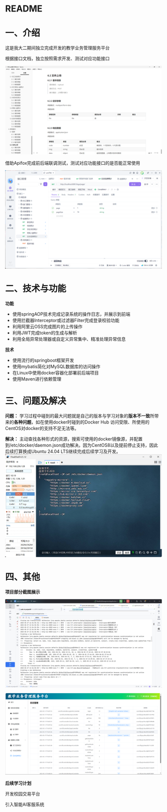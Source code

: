 # README

# 一、介绍

这是我大二期间独立完成开发的教学业务管理服务平台

根据接口文档，独立按照需求开发、测试对应功能接口

![image](assets/image-20250527131237-iy7qhlh.png)

借助Apifox完成前后端联调测试，测试对应功能接口的是否能正常使用

![image](assets/image-20250527131419-11cmtlg.png)

# 二、技术与功能

**功能**

- 使用springAOP技术完成记录系统的操作日志，并展示到前端
- 使用拦截器Interceptor或过滤器Filter完成登录校验功能
- 利用阿里云OSS完成图片的上传操作
- 利用JWT完成token的生成与解析
- 利用全局异常处理器或自定义异常集中、精准处理异常信息

**技术**

- 使用流行的springboot框架开发
- 使用mybatis简化对MySQL数据库的访问操作
- 在Linux中使用docker容器化部署前后端项目
- 使用Maven进行依赖管理

# 三、问题及解决

**问题：** 学习过程中碰到的最大问题就是自己的版本与学习对象的**版本不一致**所带来的**各种问题**，如在使用docker时碰到的Docker Hub 访问受限、所使用的CentOS对docker的支持不足无法等。

**解决：** 主动查找各种形式的资源，搜索可使用的docker镜像源，并配置到/etc/docker/daemon.json成功解决。因为CentOS8以及提前停止支持，因此后续打算换成Ubuntu 24.04 LTS继续完成后续学习及开发。![image](assets/image-20250527140733-q9xmtkv.png)

# 四、其他

**项目部分截图展示**

![e0538075ed3e5f754a2d20ad377a91b](assets/e0538075ed3e5f754a2d20ad377a91b-20250527134605-mrxmlxg.png)

![99f25a7d9234fa7b65fc02fc34c274c](assets/99f25a7d9234fa7b65fc02fc34c274c-20250527134624-jo8h9r7.png)

**后续学习计划**

开发校园交易平台

引入智能AI客服系统
